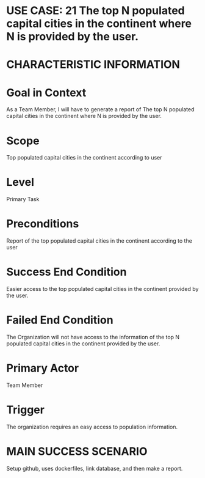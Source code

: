 # USE CASE: 21 The top N populated capital cities in the continent where N is provided by the user.

# CHARACTERISTIC INFORMATION

# Goal in Context
As a Team Member, I will have to generate a report of The top N populated capital cities in the continent where N is provided by the user.

# Scope
Top populated capital cities in the continent according to user
# Level
Primary Task

# Preconditions
Report of the top populated capital cities in the continent according to the user 

# Success End Condition
Easier access to the top populated capital cities in the continent provided by the user.

# Failed End Condition
The Organization will not have access to the information of the top N populated capital cities in the continent provided by the user.

# Primary Actor
Team Member
# Trigger
The organization requires an easy access to population information. 

# MAIN SUCCESS SCENARIO
Setup github, uses dockerfiles, link database, and then make a report.

